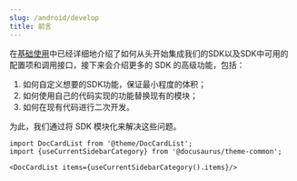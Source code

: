 ```yaml
---
slug: /android/develop
title: 前言
---
```


在[基础使用](/docs/android/base/Introduce)中已经详细地介绍了如何从头开始集成我们的SDK以及SDK中可用的配置项和调用接口，接下来会介绍更多的 SDK 的高级功能，包括：
1.  如何自定义想要的SDK功能，保证最小程度的体积；
2.  如何使用自己的代码实现的功能替换现有的模块；
3.  如何在现有代码进行二次开发。

为此，我们通过将 SDK 模块化来解决这些问题。


```mdx-code-block
import DocCardList from '@theme/DocCardList';
import {useCurrentSidebarCategory} from '@docusaurus/theme-common';

<DocCardList items={useCurrentSidebarCategory().items}/>
```